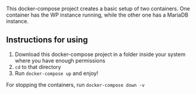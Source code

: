 This docker-compose project creates a basic
setup of two containers. One container has the WP instance running, while the other one
has a MariaDB instance.

## Instructions for using

1. Download this docker-compose project in a folder inside your system where you have enough permissions
2. ``cd`` to that directory
3. Run ``docker-compose up`` and enjoy!

For stopping the containers, run ``docker-compose down -v``
